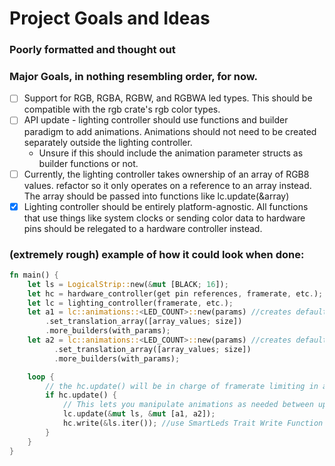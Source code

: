 # Project Goals and Ideas
### Poorly formatted and thought out

### Major Goals, in nothing resembling order, for now.
- [ ] Support for RGB, RGBA, RGBW, and RGBWA led types. This should be compatible with the rgb crate's rgb color types.
- [ ] API update - lighting controller should use functions and builder paradigm to add animations. Animations should not need to be created separately outside the lighting controller.
  - Unsure if this should include the animation parameter structs as builder functions or not.
- [ ] Currently, the lighting controller takes ownership of an array of RGB8 values. refactor so it only operates on a reference to an array instead. The array should be passed into functions like lc.update(&array)
- [x] Lighting controller should be entirely platform-agnostic. All functions that use things like system clocks or sending color data to hardware pins should be relegated to a hardware controller instead.

### (extremely rough) example of how it could look when done:

```rust 
fn main() {
	let ls = LogicalStrip::new(&mut [BLACK; 16]);
	let hc = hardware_controller(get pin references, framerate, etc.);
	let lc = lighting_controller(framerate, etc.);
	let a1 = lc::animations::<LED_COUNT>::new(params) //creates default translation array starting at 0
		.set_translation_array([array_values; size])
        .more_builders(with_params);
    let a2 = lc::animations::<LED_COUNT>::new(params) //creates default translation array starting at 0
          .set_translation_array([array_values; size])
          .more_builders(with_params);

	loop {
        // the hc.update() will be in charge of framerate limiting in addition to any platform specific items needed to be updated regularly
		if hc.update() {
            // This lets you manipulate animations as needed between updates
			lc.update(&mut ls, &mut [a1, a2]);
			hc.write(&ls.iter()); //use SmartLeds Trait Write Function
		}
	}
}
```
